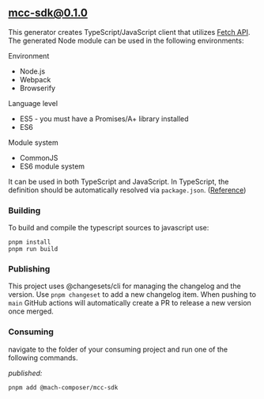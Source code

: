 ## mcc-sdk@0.1.0

This generator creates TypeScript/JavaScript client that utilizes [Fetch API](https://fetch.spec.whatwg.org/). The generated Node module can be used in the following environments:

Environment

- Node.js
- Webpack
- Browserify

Language level

- ES5 - you must have a Promises/A+ library installed
- ES6

Module system

- CommonJS
- ES6 module system

It can be used in both TypeScript and JavaScript. In TypeScript, the definition should be automatically resolved via `package.json`. ([Reference](http://www.typescriptlang.org/docs/handbook/typings-for-npm-packages.html))

### Building

To build and compile the typescript sources to javascript use:

```
pnpm install
pnpm run build
```

### Publishing

This project uses @changesets/cli for managing the changelog and the version. Use `pnpm changeset` to add a new
changelog item. When pushing to `main` GitHub actions will automatically create a PR to release a new version
once merged.


### Consuming

navigate to the folder of your consuming project and run one of the following commands.

_published:_

```
pnpm add @mach-composer/mcc-sdk
```
